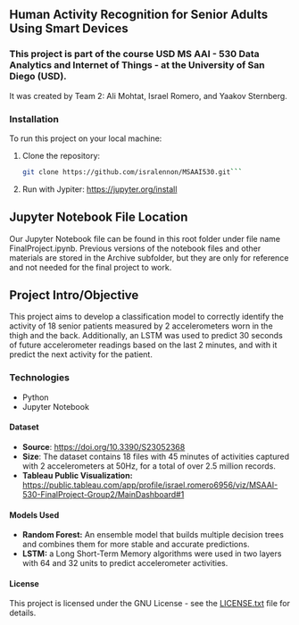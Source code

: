 ## **Human Activity Recognition for Senior Adults Using Smart Devices**

### This project is part of the course USD MS AAI - 530 Data Analytics and Internet of Things - at the University of San Diego (USD).

It was created by Team 2: Ali Mohtat, Israel Romero, and Yaakov Sternberg.

### Installation

To run this project on your local machine:

1. Clone the repository:
   ```bash
   git clone https://github.com/isralennon/MSAAI530.git```
2. Run with Jypiter: https://jupyter.org/install 

## Jupyter Notebook File Location
Our Jupyter Notebook file can be found in this root folder under file name FinalProject.ipynb.
Previous versions of the notebook files and other materials are stored in the Archive subfolder, but they are only for reference and not needed for the final project to work.

## Project Intro/Objective
This project aims to develop a classification model to correctly identify the activity of 18 senior patients measured by 2 accelerometers worn in the thigh and the back. Additionally, an LSTM was used to predict 30 seconds of future accelerometer readings based on the last 2 minutes, and with it predict the next activity for the patient.

### Technologies
- Python
- Jupyter Notebook

#### Dataset
- **Source**: https://doi.org/10.3390/S23052368
- **Size**: The dataset contains 18 files with 45 minutes of activities captured with 2 accelerometers at 50Hz, for a total of over 2.5 million records.
- **Tableau Public Visualization:** https://public.tableau.com/app/profile/israel.romero6956/viz/MSAAI-530-FinalProject-Group2/MainDashboard#1

#### Models Used
- **Random Forest:** An ensemble model that builds multiple decision trees and combines them for more stable and accurate predictions.
- **LSTM:** a Long Short-Term Memory algorithms were used in two layers with 64 and 32 units to predict accelerometer activities.

#### License
This project is licensed under the GNU License - see the [LICENSE.txt](LICENSE.txt) file for details.

